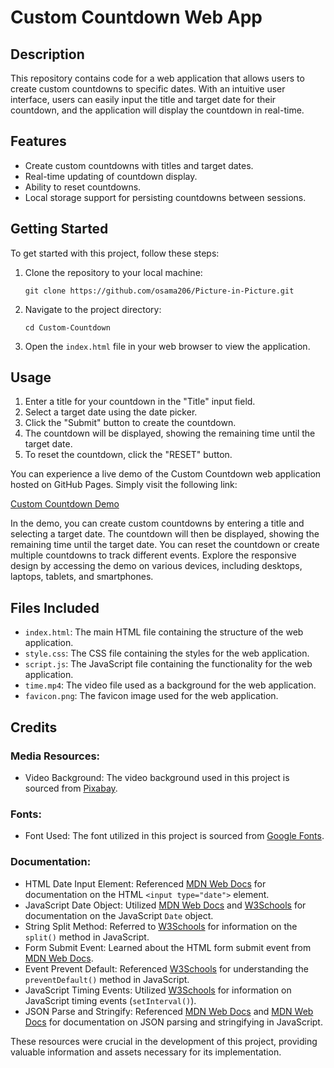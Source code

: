 # Custom Countdown Web App

## Description

This repository contains code for a web application that allows users to create custom countdowns to specific dates. With an intuitive user interface, users can easily input the title and target date for their countdown, and the application will display the countdown in real-time.

## Features

- Create custom countdowns with titles and target dates.
- Real-time updating of countdown display.
- Ability to reset countdowns.
- Local storage support for persisting countdowns between sessions.

## Getting Started

To get started with this project, follow these steps:

1. Clone the repository to your local machine:
   ```
   git clone https://github.com/osama206/Picture-in-Picture.git
   ```

2. Navigate to the project directory:
   ```
   cd Custom-Countdown
   ```

3. Open the `index.html` file in your web browser to view the application.

## Usage

1. Enter a title for your countdown in the "Title" input field.
2. Select a target date using the date picker.
3. Click the "Submit" button to create the countdown.
4. The countdown will be displayed, showing the remaining time until the target date.
5. To reset the countdown, click the "RESET" button.

You can experience a live demo of the Custom Countdown web application hosted on GitHub Pages. Simply visit the following link:

[Custom Countdown Demo](https://osama206.github.io/Custom-Countdown/)

In the demo, you can create custom countdowns by entering a title and selecting a target date. 
The countdown will then be displayed, showing the remaining time until the target date. 
You can reset the countdown or create multiple countdowns to track different events. 
Explore the responsive design by accessing the demo on various devices, including desktops, laptops, tablets, and smartphones.

## Files Included

- `index.html`: The main HTML file containing the structure of the web application.
- `style.css`: The CSS file containing the styles for the web application.
- `script.js`: The JavaScript file containing the functionality for the web application.
- `time.mp4`: The video file used as a background for the web application.
- `favicon.png`: The favicon image used for the web application.

## Credits

### Media Resources:
- Video Background: The video background used in this project is sourced from [Pixabay](https://pixabay.com/videos/).

### Fonts:
- Font Used: The font utilized in this project is sourced from [Google Fonts](https://fonts.google.com).

### Documentation:
- HTML Date Input Element: Referenced [MDN Web Docs](https://developer.mozilla.org/en-US/docs/Web/HTML/Element/input/date) for documentation on the HTML `<input type="date">` element.
- JavaScript Date Object: Utilized [MDN Web Docs](https://developer.mozilla.org/en-US/docs/Web/JavaScript/Reference/Global_Objects/Date) and [W3Schools](https://www.w3schools.com/jsref/jsref_obj_date.asp) for documentation on the JavaScript `Date` object.
- String Split Method: Referred to [W3Schools](https://www.w3schools.com/jsref/jsref_split.asp) for information on the `split()` method in JavaScript.
- Form Submit Event: Learned about the HTML form submit event from [MDN Web Docs](https://developer.mozilla.org/en-US/docs/Web/API/HTMLFormElement/submit_event).
- Event Prevent Default: Referenced [W3Schools](https://www.w3schools.com/jsref/event_preventdefault.asp) for understanding the `preventDefault()` method in JavaScript.
- JavaScript Timing Events: Utilized [W3Schools](https://www.w3schools.com/js/js_timing.asp) for information on JavaScript timing events (`setInterval()`).
- JSON Parse and Stringify: Referenced [MDN Web Docs](https://developer.mozilla.org/en-US/docs/Web/JavaScript/Reference/Global_Objects/JSON/parse) and [MDN Web Docs](https://developer.mozilla.org/en-US/docs/Web/JavaScript/Reference/Global_Objects/JSON/stringify) for documentation on JSON parsing and stringifying in JavaScript.

These resources were crucial in the development of this project, providing valuable information and assets necessary for its implementation.
